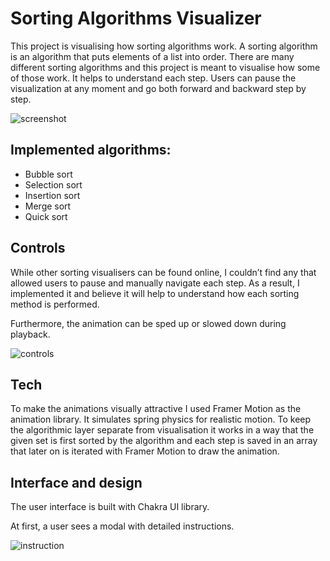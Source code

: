 # Sorting Algorithms Visualizer

This project is visualising how sorting algorithms work. A sorting algorithm is an algorithm that puts elements of a list into order. There are many different sorting algorithms and this project is meant to visualise how some of those work. It helps to understand each step. Users can pause the visualization at any moment and go both forward and backward step by step.

![screenshot](https://staging.wiwoproduction.com/_next/image?url=https%3A%2F%2Fimages.ctfassets.net%2F9lwq5y1zam6x%2F5ILOpietDVHTQeJMsnm5Zf%2F66d36d9e5b54a04137327a7f1111d0c0%2Fsorting_visualizer.jpg&w=2048&q=75)

## Implemented algorithms:

- Bubble sort
- Selection sort
- Insertion sort
- Merge sort
- Quick sort

## Controls

While other sorting visualisers can be found online, I couldn’t find any that allowed users to pause and manually navigate each step. As a result, I implemented it and believe it will help to understand how each sorting method is performed.

Furthermore, the animation can be sped up or slowed down during playback.

![controls](https://staging.wiwoproduction.com/_next/image?url=https%3A%2F%2Fimages.ctfassets.net%2F9lwq5y1zam6x%2F28zmuwrfAWJoazCVCozJNZ%2Ff9b278995f9f01dc4445723130ad978c%2Fcontrols.jpg&w=2048&q=75)

## Tech

To make the animations visually attractive I used Framer Motion as the animation library. It simulates spring physics for realistic motion. To keep the algorithmic layer separate from visualisation it works in a way that the given set is first sorted by the algorithm and each step is saved in an array that later on is iterated with Framer Motion to draw the animation.

## Interface and design

The user interface is built with Chakra UI library.

At first, a user sees a modal with detailed instructions.

![instruction](https://staging.wiwoproduction.com/_next/image?url=https%3A%2F%2Fimages.ctfassets.net%2F9lwq5y1zam6x%2F1nZ0gf9nKfgvNAsmqpky2w%2F2157606157aeb0dd3afb9afde808191c%2Fintro.jpg&w=2048&q=75)
